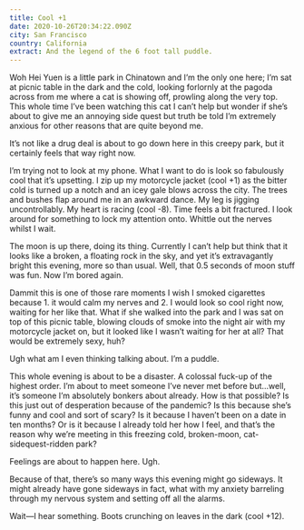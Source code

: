 ```yaml
---
title: Cool +1
date: 2020-10-26T20:34:22.090Z
city: San Francisco
country: California
extract: And the legend of the 6 foot tall puddle.
---
```

Woh Hei Yuen is a little park in Chinatown and I’m the only one here; I’m sat at picnic table in the dark and the cold, looking forlornly at the pagoda across from me where a cat is showing off, prowling along the very top. This whole time I’ve been watching this cat I can’t help but wonder if she’s about to give me an annoying side quest but truth be told I’m extremely anxious for other reasons that are quite beyond me. 

It’s not like a drug deal is about to go down here in this creepy park, but it certainly feels that way right now.

I’m trying not to look at my phone. What I want to do is look so fabulously cool that it’s upsetting. I zip up my motorcycle jacket (cool +1) as the bitter cold is turned up a notch and an icey gale blows across the city. The trees and bushes flap around me in an awkward dance. My leg is jigging uncontrollably. My heart is racing (cool -8). Time feels a bit fractured. I look around for something to lock my attention onto. Whittle out the nerves whilst I wait. 

The moon is up there, doing its thing. Currently I can’t help but think that it looks like a broken, a floating rock in the sky, and yet it’s extravagantly bright this evening, more so than usual. Well, that 0.5 seconds of moon stuff was fun. Now I’m bored again.

Dammit this is one of those rare moments I wish I smoked cigarettes because 1. it would calm my nerves and 2. I would look so cool right now, waiting for her like that. What if she walked into the park and I was sat on top of this picnic table, blowing clouds of smoke into the night air with my motorcycle jacket on, but it looked like I wasn’t waiting for her at all? That would be extremely sexy, huh? 

Ugh what am I even thinking talking about. I’m a puddle.

This whole evening is about to be a disaster. A colossal fuck-up of the highest order. I’m about to meet someone I’ve never met before but...well, it’s someone I’m absolutely bonkers about already. How is that possible? Is this just out of desperation because of the pandemic? Is this because she’s funny and cool and sort of scary? Is it because I haven’t been on a date in ten months? Or is it because I already told her how I feel, and that’s the reason why we’re meeting in this freezing cold, broken-moon, cat-sidequest-ridden park? 

Feelings are about to happen here. Ugh.

Because of that, there’s so many ways this evening might go sideways. It might already have gone sideways in fact, what with my anxiety barreling through my nervous system and setting off all the alarms.

Wait—I hear something. Boots crunching on leaves in the dark (cool +12).
